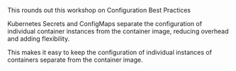 This rounds out this workshop on Configuration Best Practices

Kubernetes Secrets and ConfigMaps separate the configuration of individual container instances from the container image, reducing overhead and adding flexibility.

This makes it easy to keep the configuration of individual instances of containers separate from the container image. 